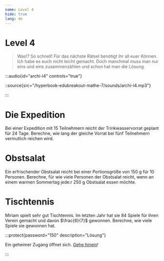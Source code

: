 ```yaml
---
name: Level 4
hide: true
lang: de
---
```


# Level 4

> Was!? So schnell! Für das nächste Rätsel benötigt ihr all euer Können. Ich habe es euch nicht leicht gemacht. Doch manchmal muss man nur eins und eins zusammenzählen und schon hat man die Lösung.

:::audio{id="archi-l4" controls="true"}

::source{src="/hyperbook-edubreakout-mathe-7/sounds/archi-l4.mp3"}

:::

# Die Expedition

Bei einer Expedition mit 15 Teilnehmern reicht der Trinkwasservorrat geplant für 24 Tage. Berechne, wie lang der gleiche Vorrat bei fünf Teilnehmern vermutlich reichen wird.

# Obstsalat

Ein erfrischender Obstsalat reicht bei einer Portionsgröße von 150 g für 10 Personen. Berechne, für wie viele Personen der Obstsalat reicht, wenn an einem warmen Sommertag jede\:r 250 g Obstsalat essen möchte.

# Tischtennis

Miriam spielt sehr gut Tischtennis. Im letzten Jahr hat sie 84 Spiele für ihren Verein gemacht und davon $\frac{6}{7}$ gewonnen. Berechne, wie viele Spiele sie gewonnen hat.

:::protect{password="150" description="Lösung"}

Ein geheimer Zugang öffnet sich. [Gehe hinein](/vxynmvsdlkfs-geschafft)!

:::